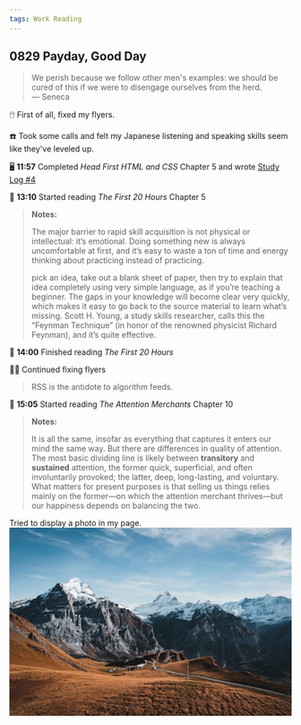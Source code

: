 ```yaml
---
tags: Work Reading 
---
```


## 0829 Payday, Good Day

>We perish because we follow other men's examples: we should be cured of this if we were to disengage ourselves from the herd.  
>— Seneca

🖱️ First of all, fixed my flyers.

☎️ Took some calls and felt my Japanese listening and speaking skills seem like they've leveled up.

🖥️ **11:57** Completed *Head First HTML and CSS* Chapter 5 and wrote [Study Log #4](https://sakae1222.github.io/2025/08/29/studylog.html)

📖 **13:10** Started reading *The First 20 Hours* Chapter 5

>**Notes:**
>
>The major barrier to rapid skill acquisition is not physical or intellectual: it’s emotional.
>Doing something new is always uncomfortable at first, and it’s easy to waste a ton of time and energy thinking about practicing instead of practicing.
>
>pick an idea, take out a blank sheet of paper, then try to explain that idea completely using very simple language, as if you’re teaching a beginner.
>The gaps in your knowledge will become clear very quickly, which makes it easy to go back to the source material to learn what’s missing.
>Scott H. Young, a study skills researcher, calls this the “Feynman Technique” (in honor of the renowned physicist Richard Feynman), and it’s quite effective.
>

📖 **14:00** Finished reading *The First 20 Hours*

👩‍💼 Continued fixing flyers

>RSS is the antidote to algorithm feeds.

📖 **15:05** Started reading *The Attention Merchants* Chapter 10

>**Notes:**
>
>It is all the same, insofar as everything that captures it enters our mind the same way. But there are differences in quality of attention.  
>The most basic dividing line is likely between **transitory** and **sustained** attention, the former quick, superficial, and often involuntarily provoked; the latter, deep, long-lasting, and voluntary.
>What matters for present purposes is that selling us things relies mainly on the former—on which the attention merchant thrives—but our happiness depends on balancing the two.
>
>

Tried to display a photo in my page.  
![mountain](/images/mountain.jpg)
